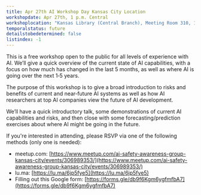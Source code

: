 ```yaml
---
title: Apr 27th AI Workshop Day Kansas City Location
workshopdate: Apr 27th, 1 p.m. Central
workshoplocation: "Kansas Library (Central Branch), Meeting Room 310, 14 W 10th St, Kansas City, MO 64105"
temporalstatus: future
detailstobedetermined: false
listindex: -1
---
```


This is a free workshop open to the public for all levels of experience with AI. We’ll give a quick overview of the current state of AI capabilities, with a focus on how much has changed in the last 5 months, as well as where AI is going over the next 1‑5 years.

The purpose of this workshop is to give a broad introduction to risks and benefits of current and near‑future AI systems as well as how AI researchers at top AI companies view the future of AI development.

We’ll have a quick introductory talk, some demonstrations of current AI capabilities and risks, and then close with some forecasting/prediction exercises about where AI might be going in the future.

If you're interested in attending, please RSVP via one of the following methods (only one is needed):

+ meetup.com: [https://www.meetup.com/ai-safety-awareness-group-kansas-city/events/306989353/](https://www.meetup.com/ai-safety-awareness-group-kansas-city/events/306989353/)
+ lu.ma: [https://lu.ma/6jp5fye5](https://lu.ma/6jp5fye5)
+ Filling out this Google form: [https://forms.gle/db9f6Kgm6ygfmfbA7](https://forms.gle/db9f6Kgm6ygfmfbA7)

